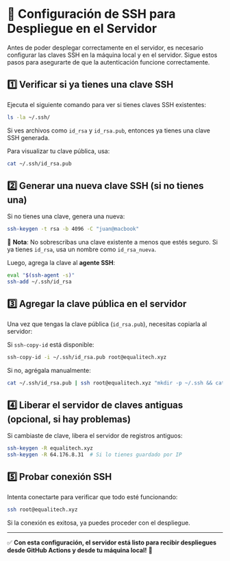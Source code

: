 # 📌 Configuración de SSH para Despliegue en el Servidor

Antes de poder desplegar correctamente en el servidor, es necesario configurar las claves SSH en la máquina local y en el servidor. Sigue estos pasos para asegurarte de que la autenticación funcione correctamente.

## **1️⃣ Verificar si ya tienes una clave SSH**
Ejecuta el siguiente comando para ver si tienes claves SSH existentes:
```bash
ls -la ~/.ssh/
```
Si ves archivos como `id_rsa` y `id_rsa.pub`, entonces ya tienes una clave SSH generada.

Para visualizar tu clave pública, usa:
```bash
cat ~/.ssh/id_rsa.pub
```

## **2️⃣ Generar una nueva clave SSH (si no tienes una)**
Si no tienes una clave, genera una nueva:
```bash
ssh-keygen -t rsa -b 4096 -C "juan@macbook"
```
📍 **Nota**: No sobrescribas una clave existente a menos que estés seguro. Si ya tienes `id_rsa`, usa un nombre como `id_rsa_nueva`.

Luego, agrega la clave al **agente SSH**:
```bash
eval "$(ssh-agent -s)"
ssh-add ~/.ssh/id_rsa
```

## **3️⃣ Agregar la clave pública en el servidor**
Una vez que tengas la clave pública (`id_rsa.pub`), necesitas copiarla al servidor:

Si `ssh-copy-id` está disponible:
```bash
ssh-copy-id -i ~/.ssh/id_rsa.pub root@equalitech.xyz
```

Si no, agrégala manualmente:
```bash
cat ~/.ssh/id_rsa.pub | ssh root@equalitech.xyz "mkdir -p ~/.ssh && cat >> ~/.ssh/authorized_keys && chmod 600 ~/.ssh/authorized_keys"
```

## **4️⃣ Liberar el servidor de claves antiguas (opcional, si hay problemas)**
Si cambiaste de clave, libera el servidor de registros antiguos:
```bash
ssh-keygen -R equalitech.xyz
ssh-keygen -R 64.176.8.31  # Si lo tienes guardado por IP
```

## **5️⃣ Probar conexión SSH**
Intenta conectarte para verificar que todo esté funcionando:
```bash
ssh root@equalitech.xyz
```
Si la conexión es exitosa, ya puedes proceder con el despliegue.

---
✅ **Con esta configuración, el servidor está listo para recibir despliegues desde GitHub Actions y desde tu máquina local!** 🚀

